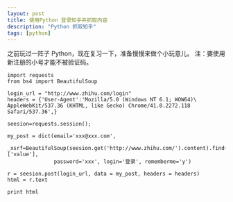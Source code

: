 ```yaml
---
layout: post
title: 使用Python 登录知乎并抓取内容
description: "Python 抓取知乎"
tags: [python]
---
```



之前玩过一阵子 Python，现在复习一下，准备慢慢来做个小玩意儿。
注：要使用新注册的小号才能不被验证码。<!--more-->


	import requests
	from bs4 import BeautifulSoup

	login_url = "http://www.zhihu.com/login"
	headers = {'User-Agent':'Mozilla/5.0 (Windows NT 6.1; WOW64)\
	AppleWebKit/537.36 (KHTML, like Gecko) Chrome/41.0.2272.118 Safari/537.36',}

	seesion=requests.session();

	my_post = dict(email='xxx@xxx.com',
	               _xsrf=BeautifulSoup(seesion.get('http://www.zhihu.com/').content).find(type='hidden')['value'],
	               password='xxx', login='登录', rememberme='y')

	r = seesion.post(login_url, data = my_post, headers = headers)
	html = r.text

	print html
	
